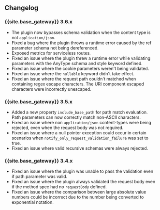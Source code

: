 ## Changelog

### {{site.base_gateway}} 3.6.x
* The plugin now bypasses schema validation when the content type is not `application/json`.
* Fixed a bug where the plugin throws a runtime error caused by the ref parameter schema not being dereferenced.
* Exposed metrics for serviceless routes.
* Fixed an issue where the plugin threw a runtime error while validating parameters with the AnyType schema and style keyword defined.
* Fixed an issue where the cookie parameters weren't being validated.
* Fixed an issue where the `nullable` keyword didn't take effect.
* Fixed an issue where the request path couldn't matched when containing regex escape characters.
The URI component escaped characters were incorrectly unescaped.

### {{site.base_gateway}} 3.5.x
* Added a new property `include_base_path` for path match evaluation. 
Path parameters can now correctly match non-ASCII characters.
* Fixed an issue where non `application/json` content-types were being rejected, 
even when the request body was not required.
* Fixed an issue where a null pointer exception could occur in certain scenarios
when `notify_only_request_validation_failure` was set to true.
* Fixed an issue where valid recursive schemas were always rejected.

### {{site.base_gateway}} 3.4.x
* Fixed an issue where the plugin was unable to pass the 
validation even if path parameter was valid.
* Fixed an issue where the plugin always validated the request body even 
if the method spec had no `requestBody` defined.
* Fixed an issue where the comparison between large absolute value numbers could be incorrect 
due to the number being converted to exponential notation.